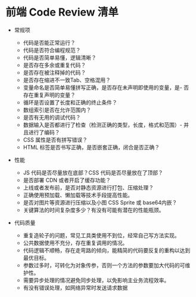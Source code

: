 # 前端 Code Review 清单

- 常规项

  - 代码是否能正常运行？
  - 代码是否符合编程规范？
  - 代码是否简单易懂，逻辑清晰？
  - 是否存在多余或重复代码？
  - 是否存在被注释掉的代码？
  - 是否存在缩进不一致Tab、空格混用？
  - 变量命名是否简单易懂拼写正确，是否存在未声明即使用的变量，是- 否存在重复声明的变量？
  - 循环是否设置了长度和正确的终止条件？
  - 数组索引是否在允许范围内？
  - 是否有无用的调试代码？
  - 数据输入是否都进行了检查（检测正确的类型，长度，格式和范围）- 并且进行了编码？
  - CSS 属性是否有拼写错误？
  - HTML 标签是否书写正确，是否嵌套正确，闭合是否正确？

- 性能

  - JS 代码是否尽量放在底部？CSS 代码是否尽量放在了顶部？
  - 是否部署 CDN 或者开启了缓存功能？
  - 上线或者发布前，是否对静态资源进行打包、压缩处理？
  - 正确使用预加载、懒加载等技术手段提高性能。
  - 是否对图片等资源进行压缩以及小图 CSS Sprite 或 base64内嵌？
  - 关键算法的时间复杂度多少？有没有可能有潜在的性能瓶颈。

- 代码质量
  - 重复造轮子的问题，常见工具类使用不到位，经常自己写方法实现。
  - 公共数据使用不充分，存在重复调用的情况。
  - 代码逻辑不顺畅，存在走弯路的倾向，能精简的代码要反复的重构以达到最优目标。
  - 参数过多时，可转化为对象传参，否则一个方法的参数要加大代码的可维护性。
  - 需要异步处理的情况避免同步处理，以免影响主业务流程效率。
  - 有没有错误处理，如网络异常时发送请求数据